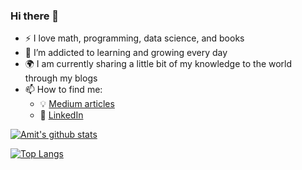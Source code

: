 ### Hi there 👋


- :zap: I love math, programming, data science, and books
- 🌱 I’m addicted to learning and growing every day
- :earth_africa: I am currently sharing a little bit of my knowledge to the world through my blogs
- 📫 How to find me: 
  - :bulb: [Medium articles](https://github.com/Amitaryan9906)
  - :office: [LinkedIn](https://www.linkedin.com/in/amit-kumar-60b57123a/)

[![Amit's github stats](https://github-readme-stats.vercel.app/api?username=Amitaryan9906&count_private=true&show_icons=true&theme=radical&hide_rank=false)](https://github.com/anuraghazra/github-readme-stats)

[![Top Langs](https://github-readme-stats.vercel.app/api/top-langs/?username=Amitaryan9906)](https://github.com/Amitaryan9906/github-readme-stats)
